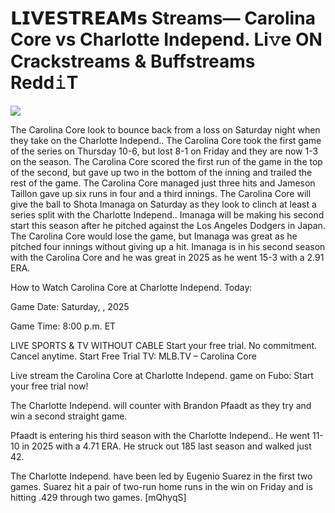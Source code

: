 # 𝗟𝗜𝗩𝗘𝗦𝗧𝗥𝗘𝗔𝗠𝘀 Streams— Carolina Core vs Charlotte Independ. Li𝚟e ON Crackstreams & Buffstreams Redd𝚒T  
  
  
[![](https://i.imgur.com/qSNzIqt.png)](https://movie.rssnews.media/FtdpCeKs.php)  
  
The Carolina Core look to bounce back from a loss on Saturday night when they take on the Charlotte Independ.. The Carolina Core took the first game of the series on Thursday 10-6, but lost 8-1 on Friday and they are now 1-3 on the season. The Carolina Core scored the first run of the game in the top of the second, but gave up two in the bottom of the inning and trailed the rest of the game. The Carolina Core managed just three hits and Jameson Taillon gave up six runs in four and a third innings. The Carolina Core will give the ball to Shota Imanaga on Saturday as they look to clinch at least a series split with the Charlotte Independ.. Imanaga will be making his second start this season after he pitched against the Los Angeles Dodgers in Japan. The Carolina Core would lose the game, but Imanaga was great as he pitched four innings without giving up a hit. Imanaga is in his second season with the Carolina Core and he was great in 2025 as he went 15-3 with a 2.91 ERA.

How to Watch Carolina Core at Charlotte Independ. Today:

Game Date: Saturday, , 2025

Game Time: 8:00 p.m. ET

LIVE SPORTS & TV WITHOUT CABLE
Start your free trial. No commitment. Cancel anytime.
Start Free Trial
TV: MLB.TV – Carolina Core

Live stream the Carolina Core at Charlotte Independ. game on Fubo: Start your free trial now!

The Charlotte Independ. will counter with Brandon Pfaadt as they try and win a second straight game.

Pfaadt is entering his third season with the Charlotte Independ.. He went 11-10 in 2025 with a 4.71 ERA. He struck out 185 last season and walked just 42.

The Charlotte Independ. have been led by Eugenio Suarez in the first two games. Suarez hit a pair of two-run home runs in the win on Friday and is hitting .429 through two games. [mQhyqS]